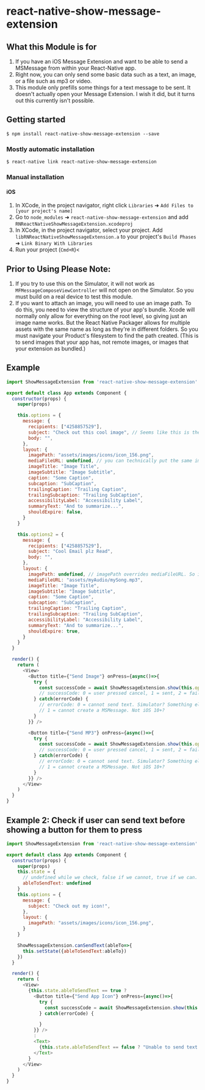 
# react-native-show-message-extension

## What this Module is for
1. If you have an iOS Message Extension and want to be able to send a MSMessage from within your React-Native app.
2. Right now, you can only send some basic data such as a text, an image, or a file such as mp3 or video.
3. This module only prefills some things for a text message to be sent. It doesn't actually open your Message Extension. I wish it did, but it turns out this currently isn't possible.

## Getting started

`$ npm install react-native-show-message-extension --save`

### Mostly automatic installation

`$ react-native link react-native-show-message-extension`

### Manual installation


#### iOS

1. In XCode, in the project navigator, right click `Libraries` ➜ `Add Files to [your project's name]`
2. Go to `node_modules` ➜ `react-native-show-message-extension` and add `RNReactNativeShowMessageExtension.xcodeproj`
3. In XCode, in the project navigator, select your project. Add `libRNReactNativeShowMessageExtension.a` to your project's `Build Phases` ➜ `Link Binary With Libraries`
4. Run your project (`Cmd+R`)<

## Prior to Using Please Note:
1. If you try to use this on the Simulator, it will not work as ```MFMessageComposeViewController``` will not open on the Simulator. So you must build on a real device to test this module.
2. If you want to attach an image, you will need to use an image path. To do this, you need to view the structure of your app's bundle. Xcode will normally only allow for everything on the root level, so giving just an image name works. But the React Native Packager allows for multiple assets with the same name as long as they're in different folders. So you must navigate your Product's filesystem to find the path created. (This is to send images that your app has, not remote images, or images that your extension as bundled.)

## Example
```javascript
import ShowMessageExtension from 'react-native-show-message-extension'

export default class App extends Component {
  constructor(props) {
    super(props)

    this.options = {
      message: {
        recipients: ["4258857529"],
        subject: "Check out this cool image", // Seems like this is the message that shows in the text
        body: "",
      },
      layout: {
        imagePath: "assets/images/icons/icon_156.png",
        mediaFileURL: undefined, // you can technically put the same imagePath here instead of above and it'll work the same, But here you can add other assets like audio or video instead.
        imageTitle: "Image Title",
        imageSubtitle: "Image Subtitle",
        caption: "Some Caption",
        subcaption: "SubCaption",
        trailingCaption: "Trailing Caption",
        trailingSubcaption: "Trailing SubCaption",
        accessibilityLabel: "Accessibility Label",
        summaryText: "And to summarize...",
        shouldExpire: false,
      }
    }

    this.options2 = {
      message: {
        recipients: ["4258857529"],
        subject: "Cool Email plz Read",
        body: "",
      },
      layout: {
        imagePath: undefined, // imagePath overrides mediaFileURL. So if you have both, only the image will show.
        mediaFileURL: "assets/myAudio/mySong.mp3",
        imageTitle: "Image Title",
        imageSubtitle: "Image Subtitle",
        caption: "Some Caption",
        subcaption: "SubCaption",
        trailingCaption: "Trailing Caption",
        trailingSubcaption: "Trailing SubCaption",
        accessibilityLabel: "Accessibility Label",
        summaryText: "And to summarize...",
        shouldExpire: true,
      }
    }
  }

  render() {
    return (
      <View>
        <Button title={"Send Image"} onPress={async()=>{
          try {
            const successCode = await ShowMessageExtension.show(this.options)
            // successCode: 0 = user pressed cancel, 1 = sent, 2 = failed
          } catch(errorCode) {
            // errorCode: 0 = cannot send text. Simulator? Something else?
            // 1 = cannot create a MSMessage. Not iOS 10+?
          }
        }} />

        <Button title={"Send MP3"} onPress={async()=>{
          try {
            const successCode = await ShowMessageExtension.show(this.options2)
            // successCode: 0 = user pressed cancel, 1 = sent, 2 = failed
          } catch(errorCode) {
            // errorCode: 0 = cannot send text. Simulator? Something else?
            // 1 = cannot create a MSMessage. Not iOS 10+?
          }
        }} />
      </View>
    )
  }
}
```





## Example 2: Check if user can send text before showing a button for them to press
```javascript
import ShowMessageExtension from 'react-native-show-message-extension'

export default class App extends Component {
  constructor(props) {
    super(props)
    this.state = {
      // undefined while we check, false if we cannot, true if we can.
      ableToSendText: undefined
    }
    this.options = {
      message: {
        subject: "Check out my icon!",
      },
      layout: {
        imagePath: "assets/images/icons/icon_156.png",
      }
    }

    ShowMessageExtension.canSendText(ableTo=>{
      this.setState({ableToSendText:ableTo})
    })
  }

  render() {
    return (
      <View>
        {this.state.ableToSendText == true ?
          <Button title={"Send App Icon"} onPress={async()=>{
            try {
              const successCode = await ShowMessageExtension.show(this.options)
            } catch(errorCode) {

            }
          }} />
          :
          <Text>
            {this.state.ableToSendText == false ? "Unable to send text using this device" : "..."}
          </Text>
        }
      </View>
    )
  }
}
```
